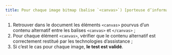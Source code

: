 ```yaml
---
title: Pour chaque image bitmap (balise `<canvas>`) [porteuse d’information](#image-porteuse-d-information) et ayant  un [contenu alternatif](#contenu-alternatif) entre `<canvas>` et `</canvas>`, ce [contenu alternatif](#contenu-alternatif) est-il [correctement restitué par les technologies d’assistance](#correctement-restitue-par-les-technologies-d-assistance) ?
---
```


1. Retrouver dans le document les éléments `<canvas>` pourvus d’un contenu alternatif entre les balises `<canvas>` et `</canvas>` ;
2. Pour chaque élément `<canvas>`, vérifier que le contenu alternatif est correctement restitué par les technologies d’assistance ;
3. Si c’est le cas pour chaque image, **le test est validé**.